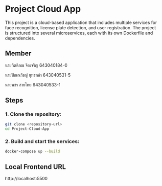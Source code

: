 # Project Cloud App

This project is a cloud-based application that includes multiple services for face recognition, license plate detection, and user registration. The project is structured into several microservices, each with its own Dockerfile and dependencies.


## Member
นายกิตติภณ จิตเจริญ 643040184-0 

นายปัณณวิชญ์ ยุทธกล้า 643040531-5

นายพชร สายไทย 643040533-1

## Steps
### 1. Clone the repository:
``` bash
git clone <repository-url>
cd Project-Cloud-App
```

### 2. Build and start the services:

``` bash
docker-compose up --build
```

## Local Frontend URL
http://localhost:5500
